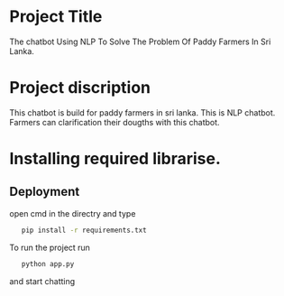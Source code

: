 # Project Title

The chatbot Using NLP To Solve The Problem Of Paddy Farmers In Sri Lanka.

# Project discription

This chatbot is build for paddy farmers in sri lanka. This is NLP chatbot. Farmers can clarification their dougths with this chatbot.

# Installing required librarise.

## Deployment

open cmd in the directry and type 

```bash
   pip install -r requirements.txt
```
To run the project run

```bash
   python app.py
```
and start chatting


